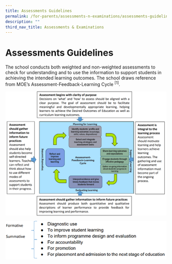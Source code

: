 ```yaml
---
title: Assessments Guidelines
permalink: /for-parents/assessments-n-examinations/assessments-guidelines/
description: ""
third_nav_title: Assessments & Examinations
---
```

# Assessments Guidelines

The school conducts both weighted and non-weighted assessments to check for understanding and to use the information to support students in achieving the intended learning outcomes. The school draws reference from MOE’s Assessment-Feedback-Learning Cycle <sup>[1]</sup>.

![](/images/Assessments%20&%20Examinations/MOEs%20Assessment-Feedback-Learning%20Cycle_1.png)

![](/images/Assessments%20&%20Examinations/MOEs%20Assessment-Feedback-Learning%20Cycle_2.png)